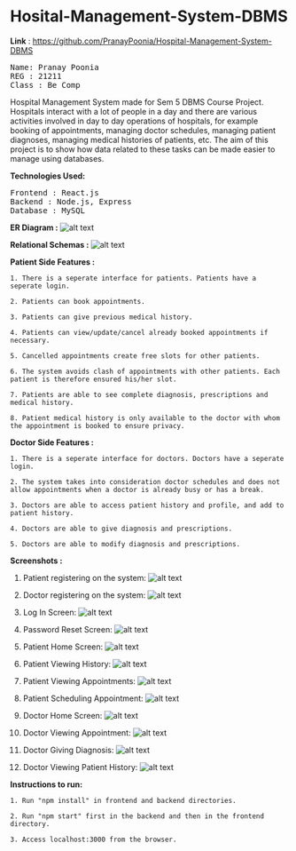 # Hosital-Management-System-DBMS
<b>Link</b> : https://github.com/PranayPoonia/Hospital-Management-System-DBMS

<pre>
Name: Pranay Poonia
REG : 21211
Class : Be Comp
</pre>

Hospital Management System made for Sem 5 DBMS Course Project.<br>
Hospitals interact with a lot of people in a day and there are various activities involved in day to day operations of hospitals, for example booking of appointments, managing doctor schedules, managing patient diagnoses, managing medical histories of patients, etc. The aim of this project is to show how data related to these tasks can be made easier to manage using databases.

<b>Technologies Used:</b>
<pre>
Frontend : React.js
Backend : Node.js, Express
Database : MySQL
</pre>

<b>ER Diagram :</b>
![alt text](https://github.com/PranayPoonia/Hosital-Management-System-DBMS/blob/master/Schemas%26ER/myer.png)

<b>Relational Schemas :</b>
![alt text](https://github.com/PranayPoonia/Hosital-Management-System-DBMS/blob/master/Schemas%26ER/schema.png)

<b>Patient Side Features :</b>

    1. There is a seperate interface for patients. Patients have a seperate login.
    
    2. Patients can book appointments.
    
    3. Patients can give previous medical history.
    
    4. Patients can view/update/cancel already booked appointments if necessary.
    
    5. Cancelled appointments create free slots for other patients.
    
    6. The system avoids clash of appointments with other patients. Each patient is therefore ensured his/her slot.
    
    7. Patients are able to see complete diagnosis, prescriptions and medical history.
    
    8. Patient medical history is only available to the doctor with whom the appointment is booked to ensure privacy.

<b>Doctor Side Features :</b>

    1. There is a seperate interface for doctors. Doctors have a seperate login.

    2. The system takes into consideration doctor schedules and does not allow appointments when a doctor is already busy or has a break.
    
    3. Doctors are able to access patient history and profile, and add to patient history.
    
    4. Doctors are able to give diagnosis and prescriptions.
    
    5. Doctors are able to modify diagnosis and prescriptions.

<b>Screenshots :</b>
1. Patient registering on the system:
![alt text](https://github.com/PranayPoonia/Hosital-Management-System-DBMS/blob/master/Screenshots/PatientRegistration.png)

2. Doctor registering on the system:
![alt text](https://github.com/PranayPoonia/Hosital-Management-System-DBMS/blob/master/Screenshots/DoctorRegistration.png)

3. Log In Screen:
![alt text](https://github.com/PranayPoonia/Hosital-Management-System-DBMS/blob/master/Screenshots/LogInScreen.png)

4. Password Reset Screen:
![alt text](https://github.com/PranayPoonia/Hosital-Management-System-DBMS/blob/master/Screenshots/PasswordReset.png)

5. Patient Home Screen:
![alt text](https://github.com/PranayPoonia/Hosital-Management-System-DBMS/blob/master/Screenshots/PatientHome.png)

6. Patient Viewing History:
![alt text](https://github.com/PranayPoonia/Hosital-Management-System-DBMS/blob/master/Screenshots/PatientHistory.png)

7. Patient Viewing Appointments:
![alt text](https://github.com/PranayPoonia/Hosital-Management-System-DBMS/blob/master/Screenshots/PatientViewingAppt.png)

8. Patient Scheduling Appointment:
![alt text](https://github.com/PranayPoonia/Hosital-Management-System-DBMS/blob/master/Screenshots/SchedulingAppt.png)

9. Doctor Home Screen:
![alt text](https://github.com/PranayPoonia/Hosital-Management-System-DBMS/blob/master/Screenshots/DoctorHome.png)

10. Doctor Viewing Appointment:
![alt text](https://github.com/PranayPoonia/Hosital-Management-System-DBMS/blob/master/Screenshots/DoctorViewingAppt.png)

11. Doctor Giving Diagnosis:
![alt text](https://github.com/PranayPoonia/Hosital-Management-System-DBMS/blob/master/Screenshots/Diagnosis.png)

12. Doctor Viewing Patient History:
![alt text](https://github.com/PranayPoonia/Hosital-Management-System-DBMS/blob/master/Screenshots/ViewingPatientHistory.png)

<b>Instructions to run:</b>

    1. Run "npm install" in frontend and backend directories.
    
    2. Run "npm start" first in the backend and then in the frontend directory.
    
    3. Access localhost:3000 from the browser.
